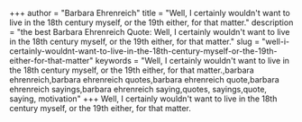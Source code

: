 +++
author = "Barbara Ehrenreich"
title = "Well, I certainly wouldn't want to live in the 18th century myself, or the 19th either, for that matter."
description = "the best Barbara Ehrenreich Quote: Well, I certainly wouldn't want to live in the 18th century myself, or the 19th either, for that matter."
slug = "well-i-certainly-wouldnt-want-to-live-in-the-18th-century-myself-or-the-19th-either-for-that-matter"
keywords = "Well, I certainly wouldn't want to live in the 18th century myself, or the 19th either, for that matter.,barbara ehrenreich,barbara ehrenreich quotes,barbara ehrenreich quote,barbara ehrenreich sayings,barbara ehrenreich saying,quotes, sayings,quote, saying, motivation"
+++
Well, I certainly wouldn't want to live in the 18th century myself, or the 19th either, for that matter.

